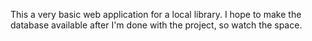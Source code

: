 This a very basic web application for a local library. I hope to make the database available after I'm done with the project, so watch the space.
